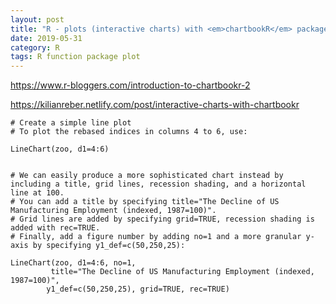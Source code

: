 ```yaml
---
layout: post
title: "R - plots (interactive charts) with <em>chartbookR</em> package"
date: 2019-05-31
category: R
tags: R function package plot
---
```



https://www.r-bloggers.com/introduction-to-chartbookr-2


https://kilianreber.netlify.com/post/interactive-charts-with-chartbookr



```
# Create a simple line plot 
# To plot the rebased indices in columns 4 to 6, use:

LineChart(zoo, d1=4:6)


# We can easily produce a more sophisticated chart instead by including a title, grid lines, recession shading, and a horizontal line at 100. 
# You can add a title by specifying title="The Decline of US Manufacturing Employment (indexed, 1987=100)". 
# Grid lines are added by specifying grid=TRUE, recession shading is added with rec=TRUE.
# Finally, add a figure number by adding no=1 and a more granular y-axis by specifying y1_def=c(50,250,25):

LineChart(zoo, d1=4:6, no=1, 
         title="The Decline of US Manufacturing Employment (indexed, 1987=100)", 
        y1_def=c(50,250,25), grid=TRUE, rec=TRUE)

```
